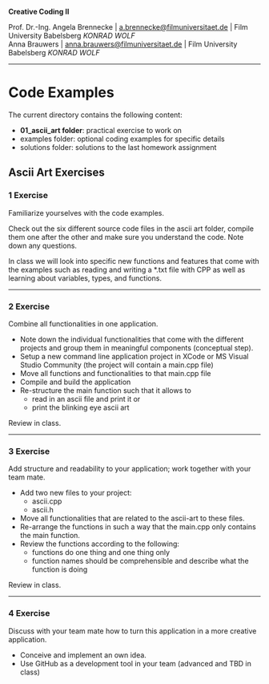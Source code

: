 **Creative Coding II**

Prof. Dr.-Ing. Angela Brennecke | a.brennecke@filmuniversitaet.de | Film University Babelsberg *KONRAD WOLF*   
Anna Brauwers | anna.brauwers@filmuniversitaet.de | Film University Babelsberg *KONRAD WOLF*

---

# Code Examples

The current directory contains the following content: 

- **01_ascii_art folder**: practical exercise to work on
- examples folder: optional coding examples for specific details 
- solutions folder: solutions to the last homework assignment

## Ascii Art Exercises

### 1 Exercise

Familiarize yourselves with the code examples.

Check out the six different source code files in the ascii art folder, compile them one after the other and make sure you understand the code. Note down any questions. 

In class we will look into specific new functions and features that come with the examples such as reading and writing a *.txt file with CPP as well as learning about variables, types, and functions. 

--- 

### 2 Exercise

Combine all functionalities in one application. 

- Note down the individual functionalities that come with the different projects and group them in meaningful components (conceptual step). 
- Setup a new command line application project in XCode or MS Visual Studio Community (the project will contain a main.cpp file)
- Move all functions and functionalities to that main.cpp file
- Compile and build the application
- Re-structure the main function such that it allows to 
  - read in an ascii file and print it or 
  - print the blinking eye ascii art

Review in class.

--- 
### 3 Exercise 

Add structure and readability to your application; work together with your team mate.

- Add two new files to your project:
  - ascii.cpp
  - ascii.h
- Move all functionalities that are related to the ascii-art to these files. 
- Re-arrange the functions in such a way that the main.cpp only contains the main function. 
- Review the functions according to the following:
  - functions do one thing and one thing only
  - function names should be comprehensible and describe what the function is doing

Review in class.

--- 

### 4 Exercise

Discuss with your team mate how to turn this application in a more creative application. 

- Conceive and implement an own idea.
- Use GitHub as a development tool in your team (advanced and TBD in class)